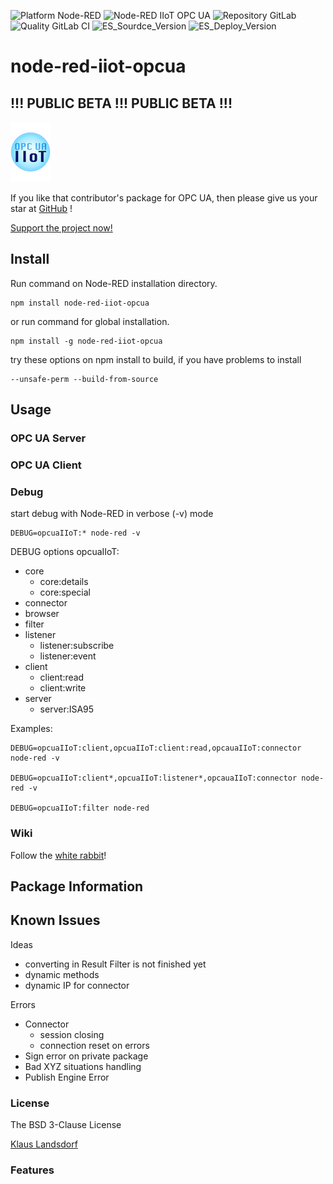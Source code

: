 ![Platform Node-RED](http://b.repl.ca/v1/Platform-Node--RED-red.png)
![Node-RED IIoT OPC UA](http://b.repl.ca/v1/Node--RED-IIoT_OPC_UA-blue.png)
![Repository GitLab](http://b.repl.ca/v1/Repository-GitLab-orange.png)
![Quality GitLab CI](http://b.repl.ca/v1/Quality-GitLab_CI_and_CD-green.png)
![ES_Sourdce_Version](http://b.repl.ca/v1/JS_Source-ES6-yellow.png)
![ES_Deploy_Version](http://b.repl.ca/v1/JS_Deploy-ES2015-yellow.png)

# node-red-iiot-opcua 

## !!! PUBLIC BETA !!! PUBLIC BETA !!!

[![opcuaiiot64](images/opcua-iiot-logo64-glass.png)](https://www.npmjs.com/package/node-red-iiot-opcua)

If you like that contributor's package for OPC UA, then please give us your star at [GitHub][3] !

[Support the project now!][2]

## Install

Run command on Node-RED installation directory.

	npm install node-red-iiot-opcua

or run command for global installation.

	npm install -g node-red-iiot-opcua

try these options on npm install to build, if you have problems to install

    --unsafe-perm --build-from-source
    
## Usage

### OPC UA Server

### OPC UA Client

### Debug

start debug with Node-RED in verbose (-v) mode

    DEBUG=opcuaIIoT:* node-red -v
      
DEBUG options opcuaIIoT:
 
 * core
    * core:details 
    * core:special
 * connector
 * browser
 * filter
 * listener
    * listener:subscribe
    * listener:event
 * client
    * client:read
    * client:write
 * server
    * server:ISA95

Examples:

    DEBUG=opcuaIIoT:client,opcuaIIoT:client:read,opcauaIIoT:connector node-red -v
    
    DEBUG=opcuaIIoT:client*,opcuaIIoT:listener*,opcauaIIoT:connector node-red -v

    DEBUG=opcuaIIoT:filter node-red
    
### Wiki

Follow the [white rabbit][4]!

## Package Information

## Known Issues

Ideas
* converting in Result Filter is not finished yet
* dynamic methods
* dynamic IP for connector

Errors
* Connector
    * session closing
    * connection reset on errors
* Sign error on private package
* Bad XYZ situations handling
* Publish Engine Error
 
### License

The BSD 3-Clause License

[Klaus Landsdorf][1]

### Features

[1]:https://bianco-royal.cloud/
[2]:https://bianco-royal.cloud/supporter/
[3]:https://github.com/biancode/node-red-iiot-opcua
[4]:https://github.com/biancode/node-red-iiot-opcua/wiki
[5]:https://github.com/node-opcua/node-opcua/commit/fa0efb772353adbc901f47d8787a13597d595cd7
